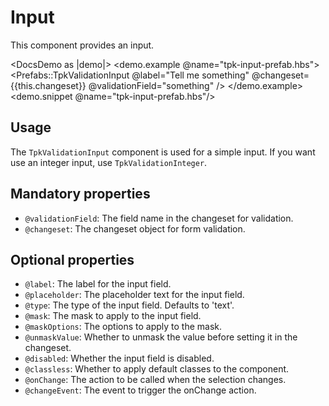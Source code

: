 # Input

This component provides an input.

<DocsDemo as |demo|>
  <demo.example @name="tpk-input-prefab.hbs">
      <Prefabs::TpkValidationInput
        @label="Tell me something"
        @changeset={{this.changeset}} 
        @validationField="something"
      />
  </demo.example>
  <demo.snippet @name="tpk-input-prefab.hbs"/>
</DocsDemo>

## Usage

The `TpkValidationInput` component is used for a simple input. If you want use an integer input, use `TpkValidationInteger`.

## Mandatory properties

- `@validationField`: The field name in the changeset for validation.
- `@changeset`: The changeset object for form validation.

## Optional properties

- `@label`: The label for the input field.
- `@placeholder`: The placeholder text for the input field.
- `@type`: The type of the input field. Defaults to 'text'.
- `@mask`: The mask to apply to the input field.
- `@maskOptions`: The options to apply to the mask.
- `@unmaskValue`: Whether to unmask the value before setting it in the changeset.
- `@disabled`: Whether the input field is disabled.
- `@classless`: Whether to apply default classes to the component.
- `@onChange`: The action to be called when the selection changes. 
- `@changeEvent`: The event to trigger the onChange action.

